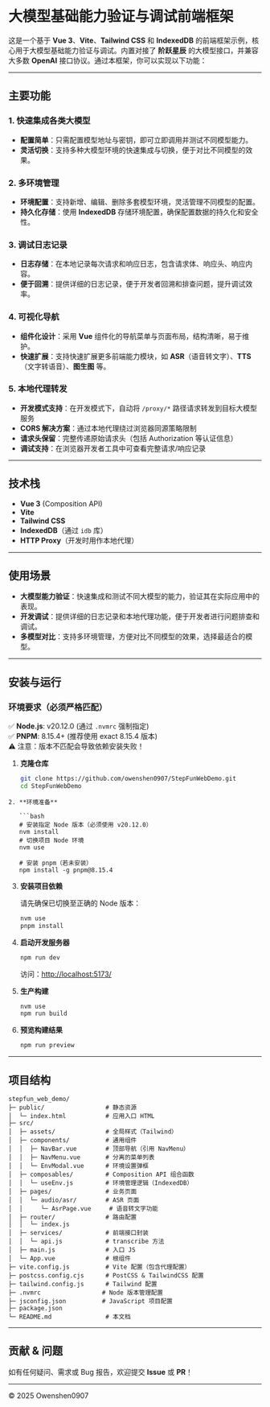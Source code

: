 # 大模型基础能力验证与调试前端框架

这是一个基于 **Vue 3**、**Vite**、**Tailwind CSS** 和 **IndexedDB** 的前端框架示例，核心用于大模型基础能力验证与调试。内置对接了 **阶跃星辰** 的大模型接口，并兼容大多数 **OpenAI** 接口协议。通过本框架，你可以实现以下功能：

---

## 主要功能

### 1. **快速集成各类大模型**

- **配置简单**：只需配置模型地址与密钥，即可立即调用并测试不同模型能力。
- **灵活切换**：支持多种大模型环境的快速集成与切换，便于对比不同模型的效果。

### 2. **多环境管理**

- **环境配置**：支持新增、编辑、删除多套模型环境，灵活管理不同模型的配置。
- **持久化存储**：使用 **IndexedDB** 存储环境配置，确保配置数据的持久化和安全性。

### 3. **调试日志记录**

- **日志存储**：在本地记录每次请求和响应日志，包含请求体、响应头、响应内容。
- **便于回溯**：提供详细的日志记录，便于开发者回溯和排查问题，提升调试效率。

### 4. **可视化导航**

- **组件化设计**：采用 **Vue** 组件化的导航菜单与页面布局，结构清晰，易于维护。
- **快速扩展**：支持快速扩展更多前端能力模块，如 **ASR**（语音转文字）、**TTS**（文字转语音）、**图生图** 等。

### 5. **本地代理转发**

- **开发模式支持**：在开发模式下，自动将 `/proxy/*` 路径请求转发到目标大模型服务
- **CORS 解决方案**：通过本地代理绕过浏览器同源策略限制
- **请求头保留**：完整传递原始请求头（包括 Authorization 等认证信息）
- **调试支持**：在浏览器开发者工具中可查看完整请求/响应记录

---

## 技术栈

- **Vue 3** (Composition API)
- **Vite**
- **Tailwind CSS**
- **IndexedDB**（通过 `idb` 库）
- **HTTP Proxy**（开发时用作本地代理）

---

## 使用场景

- **大模型能力验证**：快速集成和测试不同大模型的能力，验证其在实际应用中的表现。
- **开发调试**：提供详细的日志记录和本地代理功能，便于开发者进行问题排查和调试。
- **多模型对比**：支持多环境管理，方便对比不同模型的效果，选择最适合的模型。

---

## 安装与运行

### 环境要求（必须严格匹配）

✅ **Node.js**: v20.12.0 (通过 `.nvmrc` 强制指定)  
✅ **PNPM**: 8.15.4+ (推荐使用 exact 8.15.4 版本)  
⚠️ 注意：版本不匹配会导致依赖安装失败！

1. **克隆仓库**

   ```bash
   git clone https://github.com/owenshen0907/StepFunWebDemo.git
   cd StepFunWebDemo
```
2. **环境准备**

   ```bash
   # 安装指定 Node 版本（必须使用 v20.12.0）
   nvm install
   # 切换项目 Node 环境
   nvm use
   
   # 安装 pnpm（若未安装）
   npm install -g pnpm@8.15.4
   ```

3. **安装项目依赖**

   请先确保已切换至正确的 Node 版本：

   ```bash
   nvm use
   pnpm install
   ```

4. **启动开发服务器**

   ```bash
   npm run dev
   ```

   访问：[http://localhost:5173/](http://localhost:5173/)

4. **生产构建**

   ```bash
   nvm use
   npm run build

5. **预览构建结果**

   ```bash
   npm run preview
   ```

---

## 项目结构

```
stepfun_web_demo/
├─ public/                 # 静态资源
│  └─ index.html           # 应用入口 HTML
├─ src/
│  ├─ assets/              # 全局样式（Tailwind）
│  ├─ components/          # 通用组件
│  │  ├─ NavBar.vue        # 顶部导航（引用 NavMenu）
│  │  ├─ NavMenu.vue       # 分离的菜单列表
│  │  └─ EnvModal.vue      # 环境设置弹框
│  ├─ composables/         # Composition API 组合函数
│  │  └─ useEnv.js         # 环境管理逻辑（IndexedDB）
│  ├─ pages/               # 业务页面
│  │  └─ audio/asr/        # ASR 页面
│  │     └─ AsrPage.vue     # 语音转文字功能
│  ├─ router/              # 路由配置
│  │  └─ index.js
│  ├─ services/            # 前端接口封装
│  │  └─ api.js            # transcribe 方法
│  ├─ main.js              # 入口 JS
│  └─ App.vue              # 根组件
├─ vite.config.js          # Vite 配置（包含代理配置）
├─ postcss.config.cjs      # PostCSS & TailwindCSS 配置
├─ tailwind.config.js      # Tailwind 配置
├─ .nvmrc                 # Node 版本管理配置
├─ jsconfig.json          # JavaScript 项目配置
├─ package.json
└─ README.md               # 本文档
```

---

## 贡献 & 问题

如有任何疑问、需求或 Bug 报告，欢迎提交 **Issue** 或 **PR**！

---

© 2025 Owenshen0907
